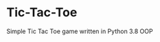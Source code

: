 # Tic-Tac-Toe
<!--- human - human  level == number of cells
human - mashine level = easy or medium or hard - unbeatable, + level == number of cells --->

Simple Tic Tac Toe game written in Python 3.8 OOP
